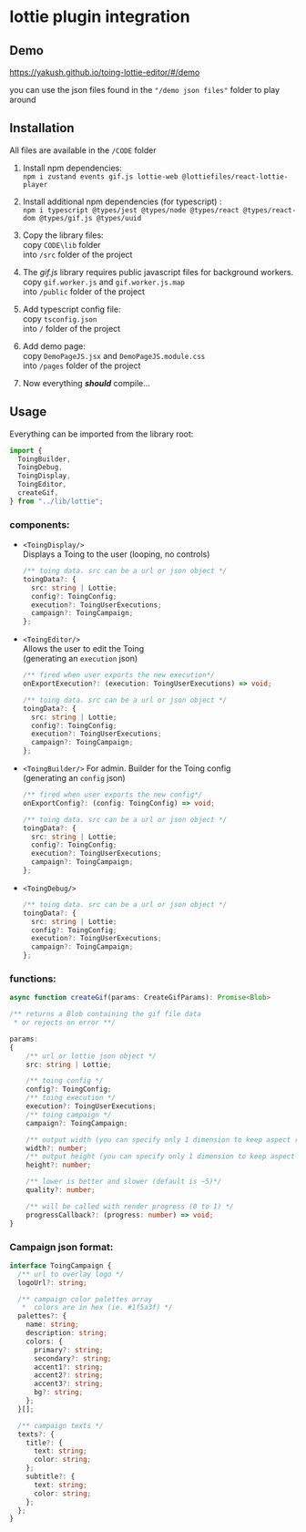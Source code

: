 # lottie plugin integration

## Demo

https://yakush.github.io/toing-lottie-editor/#/demo

you can use the json files found in the `"/demo json files"` folder to play around

## Installation

All files are available in the `/CODE` folder

1. Install npm dependencies:  
   `npm i zustand events gif.js lottie-web @lottiefiles/react-lottie-player`

2. Install additional npm dependencies (for typescript) :  
   `npm i typescript @types/jest @types/node @types/react @types/react-dom @types/gif.js @types/uuid`

3. Copy the library files:  
   copy `CODE\lib` folder  
   into `/src` folder of the project

4. The _gif.js_ library requires public javascript files for background workers.  
   copy `gif.worker.js` and `gif.worker.js.map`  
   into `/public` folder of the project

5. Add typescript config file:  
   copy `tsconfig.json`  
   into `/` folder of the project

6. Add demo page:  
   copy `DemoPageJS.jsx` and `DemoPageJS.module.css`  
   into `/pages` folder of the project

7. Now everything **_should_** compile...

## Usage

Everything can be imported from the library root:

```typescript
import {
  ToingBuilder,
  ToingDebug,
  ToingDisplay,
  ToingEditor,
  createGif,
} from "../lib/lottie";
```

### components:

- `<ToingDisplay/>`  
  Displays a Toing to the user (looping, no controls)

  ```typescript
  /** toing data. src can be a url or json object */
  toingData?: {
    src: string | Lottie;
    config?: ToingConfig;
    execution?: ToingUserExecutions;
    campaign?: ToingCampaign;
  };
  ```

- `<ToingEditor/>`  
   Allows the user to edit the Toing  
   (generating an `execution` json)

  ```typescript
  /** fired when user exports the new execution*/
  onExportExecution?: (execution: ToingUserExecutions) => void;

  /** toing data. src can be a url or json object */
  toingData?: {
    src: string | Lottie;
    config?: ToingConfig;
    execution?: ToingUserExecutions;
    campaign?: ToingCampaign;
  };
  ```

- `<ToingBuilder/>`
  For admin. Builder for the Toing config  
   (generating an `config` json)

  ```typescript
  /** fired when user exports the new config*/
  onExportConfig?: (config: ToingConfig) => void;

  /** toing data. src can be a url or json object */
  toingData?: {
    src: string | Lottie;
    config?: ToingConfig;
    execution?: ToingUserExecutions;
    campaign?: ToingCampaign;
  };
  ```

- `<ToingDebug/>`
  ```typescript
  /** toing data. src can be a url or json object */
  toingData?: {
    src: string | Lottie;
    config?: ToingConfig;
    execution?: ToingUserExecutions;
    campaign?: ToingCampaign;
  };
  ```

### functions:

```typescript
async function createGif(params: CreateGifParams): Promise<Blob>

/** returns a Blob containing the gif file data
 * or rejects on error **/

params:
{
    /** url or lottie json object */
    src: string | Lottie;

    /** toing config */
    config?: ToingConfig;
    /** toing execution */
    execution?: ToingUserExecutions;
    /** toing campaign */
    campaign?: ToingCampaign;

    /** output width (you can specify only 1 dimension to keep aspect ratio )*/
    width?: number;
    /** output height (you can specify only 1 dimension to keep aspect ratio )*/
    height?: number;

    /** lower is better and slower (default is ~5)*/
    quality?: number;

    /** will be called with render progress (0 to 1) */
    progressCallback?: (progress: number) => void;
}

```

### Campaign json format:

```typescript
interface ToingCampaign {
  /** url to overlay logo */
  logoUrl?: string;

  /** campaign color palettes array
   *  colors are in hex (ie. #1f5a3f) */
  palettes?: {
    name: string;
    description: string;
    colors: {
      primary?: string;
      secondary?: string;
      accent1?: string;
      accent2?: string;
      accent3?: string;
      bg?: string;
    };
  }[];

  /** campaign texts */
  texts?: {
    title?: {
      text: string;
      color: string;
    };
    subtitle?: {
      text: string;
      color: string;
    };
  };
}
```
